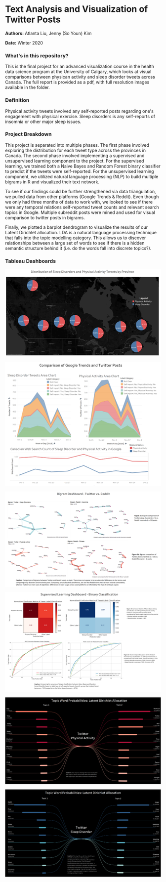# Text Analysis and Visualization of Twitter Posts

**Authors:** Atlanta Liu, Jenny (So Youn) Kim

**Date:** Winter 2020

### What's in this repository?

This is the final project for an advanced visualization course in the health data science program at the University of Calgary, which looks at visual comparisons between physican activity and sleep disorder tweets across Canada. The full report is provided as a pdf, with full resolution images available in the folder.

### Definition

Physical activity tweets involved any self-reported posts regarding one's engagement with physical exercise. Sleep disorders is any self-reports of insomnia or other major sleep issues. 

### Project Breakdown

This project is separated into multiple phases. The first phase involved exploring the distribution for each tweet type across the provinces in Canada. The second phase involved implementing a supervised and unsupervised learning component to the project. For the supervised learning, we trained both a Naive Bayes and Random Forest binary classifier to predict if the tweets were self-reported. For the unsupervised learning component, we utilized natural language processing (NLP) to build multiple bigrams in R and visualized their text network. 

To see if our findings could be further strengthened via data triangulation, we pulled data from other platforms (Google Trends & Reddit). Even though we only had three months of data to work with, we looked to see if there were any temporal relations self-reported tweet counts and relevant search topics in Google. Multiple subreddit posts were mined and used for visual comparison to twitter posts in bigrams. 

Finally, we plotted a barplot dendrogram to visualize the results of our Latent Dirichlet allocation. LDA is a natural language processing technique that falls into the topic modelling category. This allows us to discover relationships between a large set of words to see if there is a hidden semantic structure behind it (i.e. do the words fall into discrete topics?).

### Tableau Dashboards


![Physical Activity and Sleep Disorder Tweet Comparison Across Canada](/Dashboards/Map.png)

![Google Trends](/Dashboards/GoogleTrends.png)

![Bigram Dashboard](/Dashboards/Bigrams.png)

![Binary Classification](/Dashboards/BinaryClassify.png)

![Physical Activity LDA](/Dashboards/PhysActLDA.png)

![Sleep Disorder LDA](/Dashboards/SleepLDA.png)
